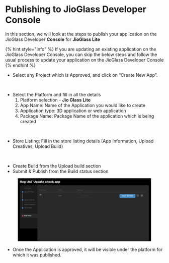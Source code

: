 # Publishing to JioGlass Developer Console

In this section, we will look at the steps to publish your application on the JioGlass Developer **Console** for **JioGlass Lite**

{% hint style="info" %}
If you are updating an existing application on the JioGlass Developer Console, you can skip the below steps and follow the usual process to update your application on the JioGlass Developer Console
{% endhint %}

* Select any Project which is Approved, and click on “Create New App”.

<figure><img src="https://lh4.googleusercontent.com/CEUvFrbDaYWQ0mjsIvacxgO98AI9H4-w8g3muEhVB_n4M89TXmqqB5pARxkQ7k-CfsjcBLoG-Z56IEa8tyMXgvEerLyejCD8kjDu_VwiYVw2A8YTaS7Bvu8X3YtDxIoHm-uQ1Dk1B_6X9Y1KgZqZgVnzPyIqdAaDvqdzrJPJFx2EyM9lfBaf7saRkMUoE0R-m7_8BA" alt=""><figcaption></figcaption></figure>

* Select the Platform and fill in all the details
  1. Platform selection - **Jio Glass Lite**&#x20;
  2. App Name: Name of the Application you would like to create
  3. Application type: 3D application or web application&#x20;
  4. Package Name: Package Name of the application which is being created

<figure><img src="https://lh3.googleusercontent.com/8Oi7wPxnX1CXZeeVip3YOKPNOFiAnJMQF1vt06PTyYk1Iy0ZhMIFoDQRpi6LGfUnR8miLnSOMhVa2y9WhZvpSF5MNz-uAONwNa2_Qe2vrQ5SIhWUg3BkrsjeGq898KDT4vALvQc6xkU_KRpmd0TC9lgQcMiOF9kSSQbvsMLj9XICoy7Hm73VyYVmMUSQq5EdtUrNRA" alt=""><figcaption></figcaption></figure>

* Store Listing: Fill in the store listing details (App Information, Upload Creatives, Upload Build)

<figure><img src="https://lh6.googleusercontent.com/TZwA99uczy4uOoirts0QLwO_10taOqv_4xeyfUabZH4YIuONFRI7xR95igGhbEEIROOT5WM4jhLfn2wyiFt8_WyzSolmFwwZ07IKIIMxZ1peh6Ovn1Pq9_wqgh4c2x8ThGNtmMiFX6zsKtJYG1b0OO4AZVg5dWXBKKRI1qRgFnj8uT_rKzp970KZNSkAkNfhNaXrWg" alt=""><figcaption></figcaption></figure>

* Create Build from the Upload build section&#x20;
* Submit & Publish from the Build status section

<figure><img src="../.gitbook/assets/image (33).png" alt=""><figcaption></figcaption></figure>

* Once the Application is approved, it will be visible under the platform for which it was published.
